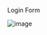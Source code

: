 Login Form

![image](https://user-images.githubusercontent.com/89324014/161958959-be11d577-b163-4f4d-aa23-253657c043a5.png)
